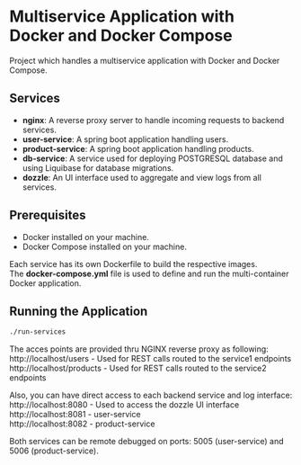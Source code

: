 # Multiservice Application with Docker and Docker Compose
Project which handles a multiservice application with Docker and Docker Compose.

## Services
- **nginx**: A reverse proxy server to handle incoming requests to backend services.
- **user-service**: A spring boot application handling users.
- **product-service**: A spring boot application handling products.
- **db-service**: A service used for deploying POSTGRESQL database and using Liquibase for database migrations.
- **dozzle**: An UI interface used to aggregate and view logs from all services.

## Prerequisites
- Docker installed on your machine.
- Docker Compose installed on your machine.

Each service has its own Dockerfile to build the respective images.</br>
The **docker-compose.yml** file is used to define and run the multi-container Docker application.

## Running the Application
```bash 
./run-services
```
The acces points are provided thru NGINX reverse proxy as following:</br>
http://localhost/users - Used for REST calls routed to the service1 endpoints</br>
http://localhost/products - Used for REST calls routed to the service2 endpoints</br>

Also, you can have direct access to each backend service and log interface:</br>
http://localhost:8080 - Used to access the dozzle UI interface</br>
http://localhost:8081 - user-service</br>
http://localhost:8082 - product-service</br>

Both services can be remote debugged on ports: 5005 (user-service) and 5006 (product-service).